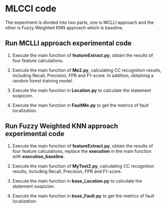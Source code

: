 # MLCCI code

The experiment is divided into two parts, one is MCLLI approach and the other is Fuzzy Weighted KNN approach which is baseline.

## Run MCLLI approach experimental code

1. Execute the main function of **featureExtract.py**, obtain the results of four feature calculations.

2. Execute the main function of **Me2.py**, calculating CC recognition results, including Recall, Precision, FPR and F1-score. In addition, obtaining a random forest training model.

3. Execute the main function in **Location.py** to calculate the statement suspicion.

4. Execute the main function in **FaultMe.py** to get the metrics of fault localization.


## Run Fuzzy Weighted KNN approach experimental code

1. Execute the main function of **featureExtract.py**, obtain the results of four feature calculations, replace the **execution** in the main function with **execution_baseline**.

2. Execute the main function of **MyTest2.py**, calculating CC recognition results, including Recall, Precision, FPR and F1-score.

3. Execute the main function in **base_Location.py** to calculate the statement suspicion.

4. Execute the main function in **bsse_Fault.py** to get the metrics of fault localization.
